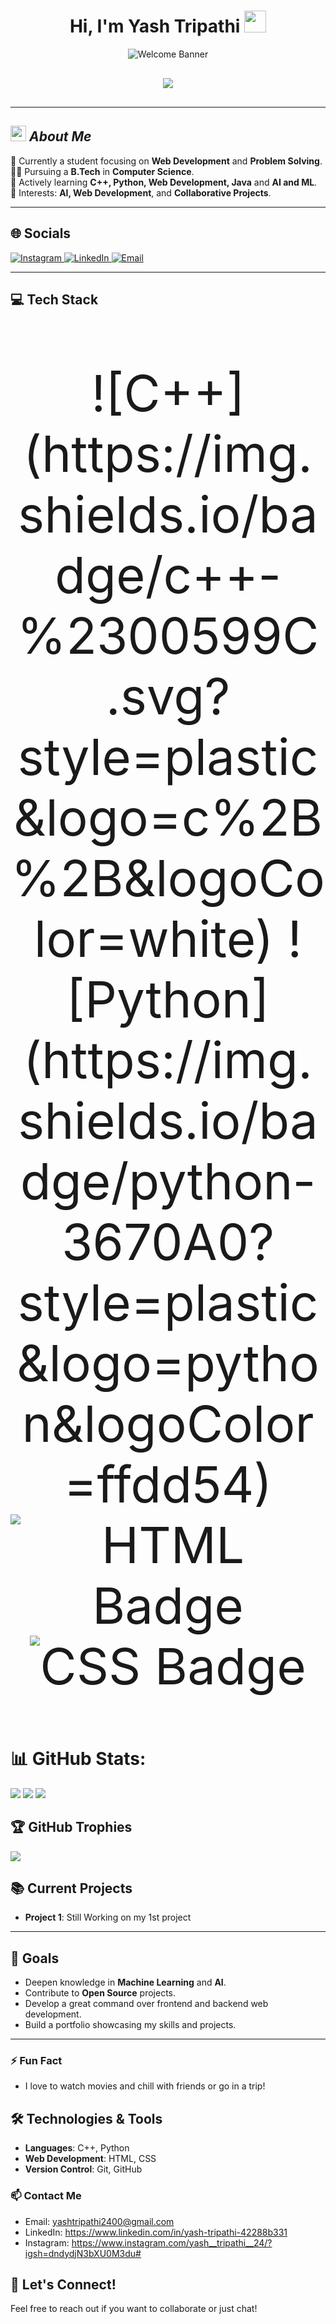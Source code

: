 <h1 align="center"><b>Hi, I'm Yash Tripathi</b> <img src="https://media.giphy.com/media/hvRJCLFzcasrR4ia7z/giphy.gif" width="35"></h1>

<p align="center">
  <img src="https://user-images.githubusercontent.com/73097560/115834477-dbab4500-a447-11eb-908a-139a6edaec5c.gif" alt="Welcome Banner">
</p>

<p align="center" style="font-size: 30px;">
  <a href="https://github.com/DenverCoder1/readme-typing-svg">
    <img src="https://readme-typing-svg.herokuapp.com?font=Verdana&color=cyan&size=50&center=true&vCenter=true&width=1200&height=100&lines=Welcome+to+My+Github+Profile!!;Explore+🔎+and+Collaborate+with+me+⚙">
  </a>
</p>

---

## <img src="https://media2.giphy.com/media/QssGEmpkyEOhBCb7e1/giphy.gif?cid=ecf05e47a0n3gi1bfqntqmob8g9aid1oyj2wr3ds3mg700bl&rid=giphy.gif" width="25"> *About Me*

🔭 Currently a student focusing on **Web Development** and **Problem Solving**.  
👨‍🎓 Pursuing a **B.Tech** in **Computer Science**.  
🌱 Actively learning **C++, Python, Web Development, Java** and **AI and ML**.  
💬 Interests: **AI, Web Development**, and **Collaborative Projects**.  

---

## 🌐 Socials

  <a href="https://www.instagram.com/yash__tripathi__24/?igsh=dndydjN3bXU0M3du#">
    <img src="https://img.shields.io/badge/Instagram-%23E4405F.svg?logo=Instagram&logoColor=white" alt="Instagram">
  </a>
  <a href="https://www.linkedin.com/in/yash-tripathi-42288b331">
    <img src="https://img.shields.io/badge/LinkedIn-%230077B5.svg?logo=linkedin&logoColor=white" alt="LinkedIn">
  </a>
  <a href="mailto:yashtripathi2400@gmail.com">
    <img src="https://img.shields.io/badge/Email-D14836?logo=gmail&logoColor=white" alt="Email">
  </a>
</p>

----

## 💻 Tech Stack

<p align="center" style="font-size: 80px;">  
![C++](https://img.shields.io/badge/c++-%2300599C.svg?style=plastic&logo=c%2B%2B&logoColor=white) ![Python](https://img.shields.io/badge/python-3670A0?style=plastic&logo=python&logoColor=ffdd54)
    <img src="https://img.shields.io/badge/HTML-E34F26?style=plastic&logo=html5&logoColor=ffffff" alt="HTML Badge">  <img src="https://img.shields.io/badge/CSS-1572B6?style=plastic&logo=css3&logoColor=ffffff" alt="CSS Badge">

# 📊 GitHub Stats:
<p align="center">
  
![](https://github-readme-stats.vercel.app/api?username=Yash-24-pro&theme=vision-friendly-dark&hide_border=false&include_all_commits=false&count_private=false)
![](https://github-readme-stats.vercel.app/api/top-langs/?username=Yash-24-pro&theme=vision-friendly-dark&hide_border=false&include_all_commits=false&count_private=false&layout=compact)
![](https://github-readme-streak-stats.herokuapp.com/?user=Yash-24-pro&theme=vision-friendly-dark&hide_border=false)<br/>

## 🏆 GitHub Trophies
![](https://github-profile-trophy.vercel.app/?username=Yash-24-pro&theme=radical&no-frame=true&no-bg=true&margin-w=4)



## 📚 Current Projects
- **Project 1**: Still Working on my 1st project

  
----

## 🎯 Goals
- Deepen knowledge in **Machine Learning** and **AI**.
- Contribute to **Open Source** projects.
- Develop a great command over frontend and backend web development.
- Build a portfolio showcasing my skills and projects.

----


### ⚡ Fun Fact
- I love to watch movies and chill with friends or go in a trip!

## 🛠️ Technologies & Tools
- **Languages**: C++, Python
- **Web Development**: HTML, CSS
- **Version Control**: Git, GitHub
  

### 📫 Contact Me
- Email: yashtripathi2400@gmail.com  
- LinkedIn: https://www.linkedin.com/in/yash-tripathi-42288b331
- Instagram: https://www.instagram.com/yash__tripathi__24/?igsh=dndydjN3bXU0M3du#
  
  
## 💬 Let's Connect!
Feel free to reach out if you want to collaborate or just chat!



